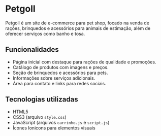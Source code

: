 # Petgoll

Petgoll é um site de e-commerce para pet shop, focado na venda de rações, brinquedos e acessórios para animais de estimação, além de oferecer serviços como banho e tosa.

## Funcionalidades

- Página inicial com destaque para rações de qualidade e promoções.
- Catálogo de produtos com imagens e preços.
- Seção de brinquedos e acessórios para pets.
- Informações sobre serviços adicionais.
- Área para contato e links para redes sociais.

## Tecnologias utilizadas

- HTML5
- CSS3 (arquivo `style.css`)
- JavaScript (arquivos `carrinho.js` e `script.js`)
- Ícones Ionicons para elementos visuais
